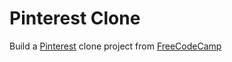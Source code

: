 # Pinterest Clone
Build a [Pinterest](https://www.pinterest.com/) clone project from [FreeCodeCamp](https://www.freecodecamp.com/challenges/build-a-pinterest-clone)
